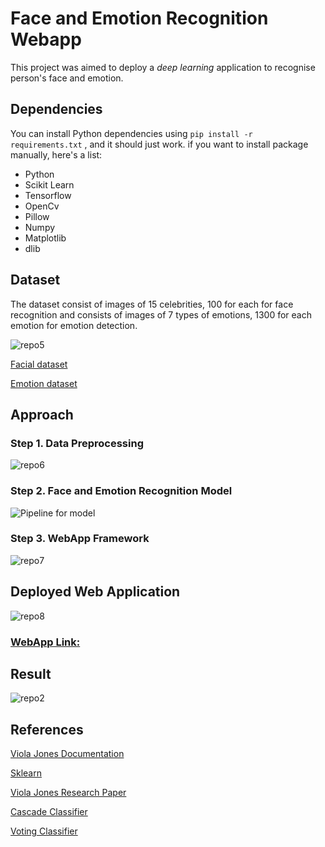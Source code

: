 # Face and Emotion Recognition Webapp

This project was aimed to deploy a *deep learning* application to recognise person's face and emotion.


## Dependencies

You can install Python dependencies using ``` pip install -r requirements.txt ``` , and it should just work. if you want to install package manually, here's a list:

 - Python 
 - Scikit Learn
 - Tensorflow
 - OpenCv
 - Pillow
 - Numpy
 - Matplotlib
 - dlib


## Dataset

The dataset consist of images of 15 celebrities, 100 for each for face recognition and consists of images of 7 types of emotions, 1300 for each emotion for emotion detection.

![repo5](https://user-images.githubusercontent.com/64823050/129590634-a0332790-0fc8-4dfd-a9ce-cf5a15010c10.jpg)

[Facial dataset](https://drive.google.com/file/d/197XCxvL1y8lHnGH8iVpffxl51ulN6Ql-/view)

[Emotion dataset](https://www.kaggle.com/debanga/facial-expression-recognition-challenge)

## Approach


### Step 1. Data Preprocessing
![repo6](https://user-images.githubusercontent.com/64823050/129591559-2dd90672-c5f7-4b17-b31d-384ade458f91.jpg)


### Step 2. Face and Emotion Recognition Model
![Pipeline for model](https://user-images.githubusercontent.com/64823050/127895363-ac056917-de12-4a7d-8098-fe39f23943aa.png)


### Step 3. WebApp Framework
![repo7](https://user-images.githubusercontent.com/64823050/129591794-b4fe2d45-27bf-4167-9be8-147a05c29cf7.jpg)

## Deployed Web Application

![repo8](https://user-images.githubusercontent.com/64823050/129592380-a2bb15ef-7301-4fc2-bf33-d46f39b8e4ae.jpg)

### [WebApp Link:](https://face-emotion-analysis.herokuapp.com/)


## Result

![repo2](https://user-images.githubusercontent.com/64823050/127895916-5254f409-3e56-4541-9308-fd07874e7d7c.jpg)


## References

[Viola Jones Documentation](https://towardsdatascience.com/understanding-face-detection-with-the-viola-jones-object-detection-framework-c55cc2a9da14)

[Sklearn](https://scikit-learn.org/stable/user_guide.html)

[Viola Jones Research Paper](https://www.cs.cmu.edu/~efros/courses/LBMV07/Papers/viola-IJCV-01.pdf)

[Cascade Classifier](https://github.com/opencv/opencv/tree/master/data/haarcascades)

[Voting Classifier](https://towardsdatascience.com/how-voting-classifiers-work-f1c8e41d30ff)
